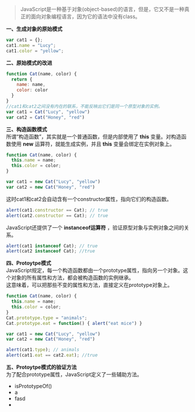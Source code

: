 > JavaScript是一种基于对象(object-based)的语言，但是，它又不是一种真正的面向对象编程语言，因为它的语法中没有class。

**一、生成对象的原始模式**  
```js
var cat1 = {};
cat1.name = "Lucy";
cat1.color = "yellow";
```

**二、原始模式的改进** 
```js
function Cat(name, color) {
  return {
    name: name,
    color: color
  }
}
//cat1和cat2之间没有内在的联系，不能反映出它们是同一个原型对象的实例。
var cat1 = Cat("Lucy", "yellow")
var cat2 = Cat("Honey", "red")
```

**三、构造函数模式**  
所谓“构造函数”，其实就是一个普通函数，但是内部使用了 **this** 变量。对构造函数使用 **new** 运算符，就能生成实例，并且 **this** 变量会绑定在实例对象上。
```js
function Cat(name, color) {
  this.name = name;
  this.color = color;
}

var cat1 = new Cat("Lucy", "yellow")
var cat2 = new Cat("Honey", "red")
```
这时cat1和cat2会自动含有一个constructor属性，指向它们的构造函数。
```js
alert(cat1.constructor == Cat); // true
alert(cat2.constructor == Cat); // true
```
JavaScript还提供了一个 **instanceof运算符** ，验证原型对象与实例对象之间的关系。
```js
alert(cat1 instanceof Cat); // true
alert(cat2 instanceof Cat); //true
```

**四、Protoytpe模式**  
JavaScript规定，每一个构造函数都由一个prototype属性，指向另一个对象。这个对象的所有属性和方法，都会被构造函数的实例继承。  
这意味着，可以把那些不变的属性和方法，直接定义在prototype对象上。
```js
function Cat(name, color) {
  this.name = name;
  this.color = color;
}
Cat.prototype.type = "animals";
Cat.prototype.eat = function() { alert("eat mice") }

var cat1 = new Cat("Lucy", "yellow")
var cat2 = new Cat("Honey", "red")

alert(cat1.type); // animals
alert(cat1.eat == cat2.eat); //true
```

**五、Protoytpe模式的验证方法**  
为了配合prototype属性，JavaScript定义了一些辅助方法。
- isPrototypeOf()
- a 
- fasd
- 
